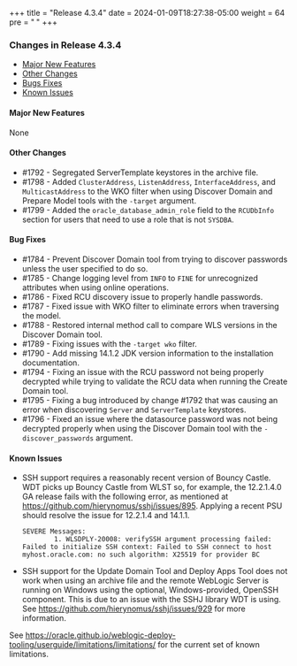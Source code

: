 +++
title = "Release 4.3.4"
date = 2024-01-09T18:27:38-05:00
weight = 64
pre = "<b> </b>"
+++


### Changes in Release 4.3.4
- [Major New Features](#major-new-features)
- [Other Changes](#other-changes)
- [Bugs Fixes](#bug-fixes)
- [Known Issues](#known-issues)


#### Major New Features
None

#### Other Changes
- #1792 - Segregated ServerTemplate keystores in the archive file.
- #1798 - Added `ClusterAddress`, `ListenAddress`, `InterfaceAddress`, and `MulticastAddress` to the WKO filter
          when using Discover Domain and Prepare Model tools with the `-target` argument.
- #1799 - Added the `oracle_database_admin_role` field to the `RCUDbInfo` section for users that need to
          use a role that is not `SYSDBA`.

#### Bug Fixes
- #1784 - Prevent Discover Domain tool from trying to discover passwords unless the user specified to do so.
- #1785 - Change logging level from `INFO` to `FINE` for unrecognized attributes when using online operations.
- #1786 - Fixed RCU discovery issue to properly handle passwords.
- #1787 - Fixed issue with WKO filter to eliminate errors when traversing the model.
- #1788 - Restored internal method call to compare WLS versions in the Discover Domain tool.
- #1789 - Fixing issues with the `-target wko` filter.
- #1790 - Add missing 14.1.2 JDK version information to the installation documentation.
- #1794 - Fixing an issue with the RCU password not being properly decrypted while trying to validate the
          RCU data when running the Create Domain tool.
- #1795 - Fixing a bug introduced by change #1792 that was causing an error when discovering `Server` and
          `ServerTemplate` keystores. 
- #1796 - Fixed an issue where the datasource password was not being decrypted properly when using the
          Discover Domain tool with the `-discover_passwords` argument.


#### Known Issues
- SSH support requires a reasonably recent version of Bouncy Castle.  WDT picks up Bouncy Castle from WLST so, for example,
  the 12.2.1.4.0 GA release fails with the following error, as mentioned at https://github.com/hierynomus/sshj/issues/895.
  Applying a recent PSU should resolve the issue for 12.2.1.4 and 14.1.1.

  ```shell
  SEVERE Messages:
          1. WLSDPLY-20008: verifySSH argument processing failed: Failed to initialize SSH context: Failed to SSH connect to host myhost.oracle.com: no such algorithm: X25519 for provider BC
  ```

- SSH support for the Update Domain Tool and Deploy Apps Tool does not work when using an archive file and the remote 
  WebLogic Server is running on Windows using the optional, Windows-provided, OpenSSH component.  This is due to an
  issue with the SSHJ library WDT is using.  See https://github.com/hierynomus/sshj/issues/929 for more information.

See https://oracle.github.io/weblogic-deploy-tooling/userguide/limitations/limitations/ for the current set of known limitations.
